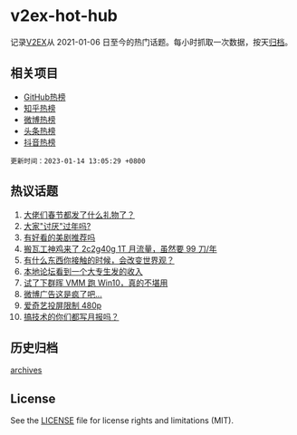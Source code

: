 # v2ex-hot-hub

 记录[V2EX](https://www.v2ex.com/)从 2021-01-06 日至今的热门话题。每小时抓取一次数据，按天[归档](archives)。
 
 ## 相关项目

- [GitHub热榜](https://github.com/snaildev/github-hot-hub)
- [知乎热榜](https://github.com/snaildev/zhihu-hot-hub)
- [微博热榜](https://github.com/snaildev/weibo-hot-hub)
- [头条热榜](https://github.com/snaildev/toutiao-hot-hub)
- [抖音热榜](https://github.com/snaildev/douyin-hot-hub)


 `更新时间：2023-01-14 13:05:29 +0800`

## 热议话题

1. [大佬们春节都发了什么礼物了？](https://www.v2ex.com/t/908672)
1. [大家"讨厌"过年吗?](https://www.v2ex.com/t/908695)
1. [有好看的美剧推荐吗](https://www.v2ex.com/t/908716)
1. [搬瓦工神鸡来了 2c2g40g 1T 月流量，虽然要 99 刀/年](https://www.v2ex.com/t/908759)
1. [有什么东西你接触的时候，会改变世界观？](https://www.v2ex.com/t/908787)
1. [本地论坛看到一个大专生发的收入](https://www.v2ex.com/t/908766)
1. [试了下群晖 VMM 跑 Win10，真的不堪用](https://www.v2ex.com/t/908671)
1. [微博广告这是疯了吧…](https://www.v2ex.com/t/908698)
1. [爱奇艺投屏限制 480p](https://www.v2ex.com/t/908713)
1. [搞技术的你们都写月报吗？](https://www.v2ex.com/t/908702)

## 历史归档

[archives](archives)

## License

See the [LICENSE](LICENSE) file for license rights and limitations (MIT).
